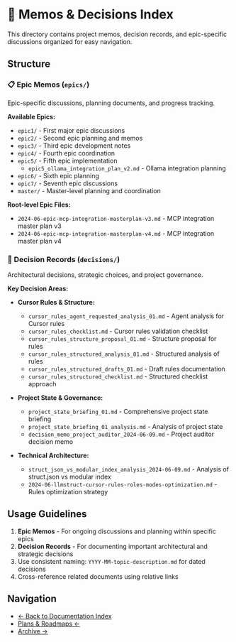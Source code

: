 # 📝 Memos & Decisions Index

This directory contains project memos, decision records, and epic-specific discussions organized for easy navigation.

## Structure

### 📋 Epic Memos (`epics/`)
Epic-specific discussions, planning documents, and progress tracking.

**Available Epics:**
- `epic1/` - First major epic discussions
- `epic2/` - Second epic planning and memos
- `epic3/` - Third epic development notes
- `epic4/` - Fourth epic coordination
- `epic5/` - Fifth epic implementation
  - `epic5_ollama_integration_plan_v2.md` - Ollama integration planning
- `epic6/` - Sixth epic planning
- `epic7/` - Seventh epic discussions
- `master/` - Master-level planning and coordination

**Root-level Epic Files:**
- `2024-06-epic-mcp-integration-masterplan-v3.md` - MCP integration master plan v3
- `2024-06-epic-mcp-integration-masterplan-v4.md` - MCP integration master plan v4

### 🎯 Decision Records (`decisions/`)
Architectural decisions, strategic choices, and project governance.

**Key Decision Areas:**
- **Cursor Rules & Structure:**
  - `cursor_rules_agent_requested_analysis_01.md` - Agent analysis for Cursor rules
  - `cursor_rules_checklist.md` - Cursor rules validation checklist
  - `cursor_rules_structure_proposal_01.md` - Structure proposal for rules
  - `cursor_rules_structured_analysis_01.md` - Structured analysis of rules
  - `cursor_rules_structured_drafts_01.md` - Draft rules documentation
  - `cursor_rules_structured_checklist.md` - Structured checklist approach

- **Project State & Governance:**
  - `project_state_briefing_01.md` - Comprehensive project state briefing
  - `project_state_briefing_01_analysis.md` - Analysis of project state
  - `decision_memo_project_auditor_2024-06-09.md` - Project auditor decision memo

- **Technical Architecture:**
  - `struct_json_vs_modular_index_analysis_2024-06-09.md` - Analysis of struct.json vs modular index
  - `2024-06-llmstruct-cursor-rules-roles-modes-optimization.md` - Rules optimization strategy

## Usage Guidelines

1. **Epic Memos** - For ongoing discussions and planning within specific epics
2. **Decision Records** - For documenting important architectural and strategic decisions
3. Use consistent naming: `YYYY-MM-topic-description.md` for dated decisions
4. Cross-reference related documents using relative links

## Navigation
- [← Back to Documentation Index](../index.md)
- [Plans & Roadmaps ←](../plans/index.md)
- [Archive →](../archive/index.md) 